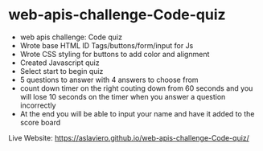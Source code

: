 # web-apis-challenge-Code-quiz
- web apis challenge: Code quiz
- Wrote base HTML ID Tags/buttons/form/input for Js
- Wrote CSS styling for buttons to add color and alignment
- Created Javascript quiz
- Select start to begin quiz
- 5 questions to answer with 4 answers to choose from
- count down timer on the right couting down from 60 seconds
  and you will lose 10 seconds on the timer when you answer a question incorrectly 
- At the end you will be able to input your name and have it added to the score board

Live Website: https://aslaviero.github.io/web-apis-challenge-Code-quiz/
